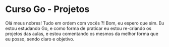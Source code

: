 # Curso Go - Projetos
 Olá meus nobres! Tudo em ordem com vocês ?! Bom, eu espero que sim.
 Eu estou estudando Go, e como forma de praticar eu estou re-criando os projetos das aulas, e estou comentando os mesmos da melhor forma que eu posso, sendo claro e objetivo.